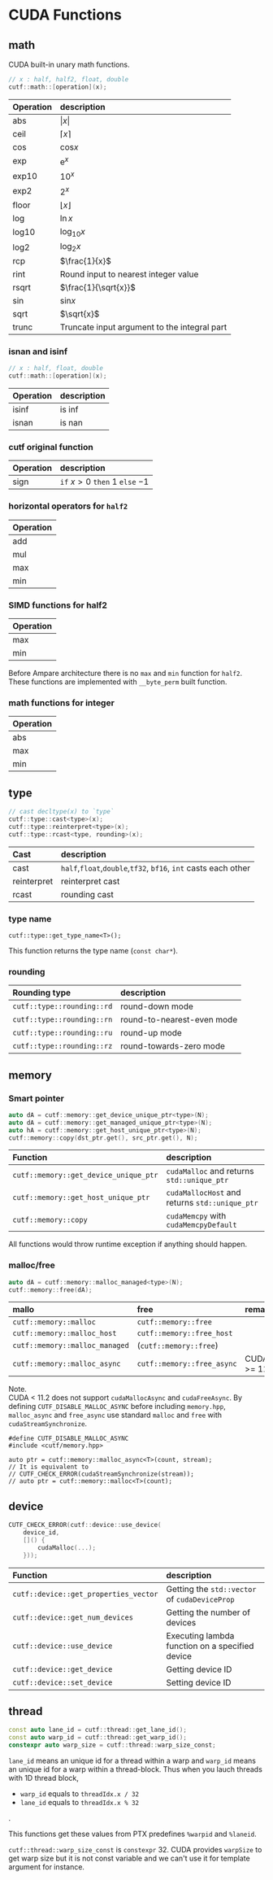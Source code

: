 # CUDA Functions
## math
CUDA built-in unary math functions.
```cpp
// x : half, half2, float, double
cutf::math::[operation](x);
```
|Operation| description |
|:--------|:------------|
|abs|$` \|x\| `$|
|ceil|$`\lceil x \rceil`$|
|cos|$`\mathrm{cos} x`$|
|exp|$`\mathrm{e}^{x}`$|
|exp10|$`10^x`$|
|exp2|$`2^x`$|
|floor|$`\lfloor x \rfloor`$|
|log|$`\ln x`$|
|log10|$`\log_{10} x`$|
|log2|$`\log_{2} x`$|
|rcp|$`\frac{1}{x}`$|
|rint|Round input to nearest integer value|
|rsqrt|$`\frac{1}{\sqrt{x}}`$|
|sin|$`\mathrm{sin} x `$|
|sqrt|$`\sqrt{x}`$|
|trunc|	Truncate input argument to the integral part|

### isnan and isinf
```cpp
// x : half, float, double
cutf::math::[operation](x);
```
|Operation| description |
|:--------|:------------|
|isinf| is inf |
|isnan| is nan |

### cutf original function
|Operation| description |
|:--------|:------------|
|sign|`if` $`x > 0`$ `then` $`1`$ `else` $`-1`$|

### horizontal operators for `half2`
|Operation|
|:--------|
|add      |
|mul      |
|max      |
|min      |

### SIMD functions for half2
|Operation|
|:--------|
|max      |
|min      |

Before Ampare architecture there is no `max` and `min` function for `half2`.
These functions are implemented with `__byte_perm` built function.

### math functions for integer
|Operation|
|:--------|
|abs      |
|max      |
|min      |

## type
```cpp
// cast decltype(x) to `type`
cutf::type::cast<type>(x);
cutf::type::reinterpret<type>(x);
cutf::type::rcast<type, rounding>(x);
```

|Cast| description |
|:--------|:------------|
|cast|`half`,`float`,`double`,`tf32`, `bf16`, `int` casts each other|
|reinterpret|reinterpret cast|
|rcast|rounding cast|

### type name
```
cutf::type::get_type_name<T>();
```
This function returns the type name (`const char*`).

### rounding
| Rounding type | description |
|:--------------|:------------|
|`cutf::type::rounding::rd`|round-down mode|
|`cutf::type::rounding::rn`|round-to-nearest-even mode|
|`cutf::type::rounding::ru`|round-up mode|
|`cutf::type::rounding::rz`|round-towards-zero mode|

## memory
### Smart pointer
```cpp
auto dA = cutf::memory::get_device_unique_ptr<type>(N);
auto dA = cutf::memory::get_managed_unique_ptr<type>(N);
auto hA = cutf::memory::get_host_unique_ptr<type>(N);
cutf::memory::copy(dst_ptr.get(), src_ptr.get(), N);
```

| Function | description |
|:--------------|:------------|
|`cutf::memory::get_device_unique_ptr`|`cudaMalloc` and returns `std::unique_ptr`|
|`cutf::memory::get_host_unique_ptr`|`cudaMallocHost` and returns `std::unique_ptr`|
|`cutf::memory::copy`|`cudaMemcpy` with `cudaMemcpyDefault`|

All functions would throw runtime exception if anything should happen.

### malloc/free

```cpp
auto dA = cutf::memory::malloc_managed<type>(N);
cutf::memory::free(dA);
```
| mallo | free | remarks |
|:--------------|:------------|:------------|
|`cutf::memory::malloc`| `cutf::memory::free` |  |
|`cutf::memory::malloc_host`| `cutf::memory::free_host` |  |
|`cutf::memory::malloc_managed`| (`cutf::memory::free`) |  |
|`cutf::memory::malloc_async`| `cutf::memory::free_async` | CUDA >= 11.2 |

Note.  
CUDA < 11.2 does not support `cudaMallocAsync` and `cudaFreeAsync`.
By defining `CUTF_DISABLE_MALLOC_ASYNC` before including `memory.hpp`, `malloc_async` and `free_async` use standard `malloc` and `free` with `cudaStreamSynchronize`.

```cuda
#define CUTF_DISABLE_MALLOC_ASYNC
#include <cutf/memory.hpp>

auto ptr = cutf::memory::malloc_async<T>(count, stream);
// It is equivalent to
// CUTF_CHECK_ERROR(cudaStreamSynchronize(stream));
// auto ptr = cutf::memory::malloc<T>(count);
```

## device
```cpp
CUTF_CHECK_ERROR(cutf::device::use_device(
	device_id,
	[]() {
		cudaMalloc(...);
	}));
```

| Function | description |
|:--------------|:------------|
|`cutf::device::get_properties_vector`|Getting the `std::vector` of `cudaDeviceProp`|
|`cutf::device::get_num_devices`|Getting the number of devices|
|`cutf::device::use_device`|Executing lambda function on a specified device|
|`cutf::device::get_device`|Getting device ID|
|`cutf::device::set_device`|Setting device ID|

## thread
```cpp
const auto lane_id = cutf::thread::get_lane_id();
const auto warp_id = cutf::thread::get_warp_id();
constexpr auto warp_size = cutf::thread::warp_size_const;
```

`lane_id` means an unique id for a thread within a warp and `warp_id` means an unique id for a warp within a thread-block.
Thus when you lauch threads with 1D thread block,
- `warp_id` equals to `threadIdx.x / 32`
- `lane_id` equals to `threadIdx.x % 32`

.

This functions get these values from PTX predefines `%warpid` and `%laneid`.

`cutf::thread::warp_size_const` is `constexpr` 32.
CUDA provides `warpSize` to get warp size but it is not const variable and we can't use it for template argument for instance.
